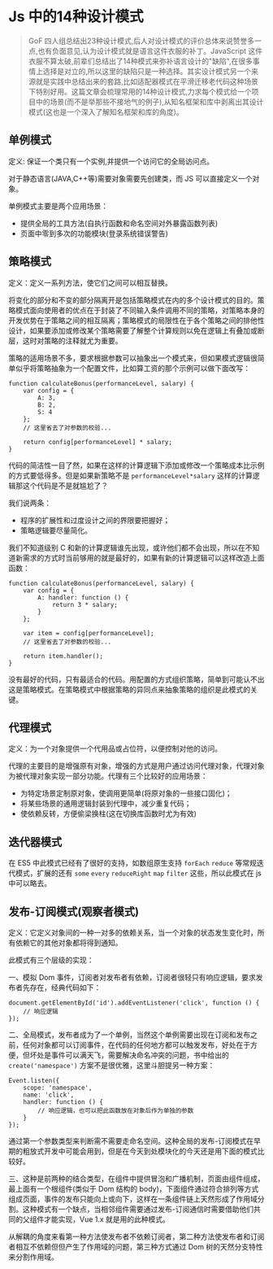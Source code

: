 # Js 中的14种设计模式

> GoF 四人组总结出23种设计模式,后人对设计模式的评价总体来说赞誉多一点,也有负面意见,认为设计模式就是语言这件衣服的补丁。JavaScript 这件衣服不算太破,前辈们总结出了14种模式来弥补语言设计的"缺陷",在很多事情上选择是对立的,所以这里的缺陷只是一种选择。其实设计模式另一个来源就是实践中总结出来的套路,比如适配器模式在平滑迁移老代码这种场景下特别好用。这篇文章会梳理常用的14种设计模式,力求每个模式给一个项目中的场景(而不是举那些不接地气的例子),从知名框架和库中剥离出其设计模式(这也是一个深入了解知名框架和库的角度)。

## 单例模式

定义: 保证一个类只有一个实例,并提供一个访问它的全局访问点。

对于静态语言(JAVA,C++等)需要对象需要先创建类，而 JS 可以直接定义一个对象。

单例模式主要是两个应用场景：
- 提供全局的工具方法(自执行函数和命名空间对外暴露函数列表)
- 页面中零到多次的功能模块(登录系统错误警告)

## 策略模式

定义：定义一系列方法，使它们之间可以相互替换。

将变化的部分和不变的部分隔离开是包括策略模式在内的多个设计模式的目的。策略模式面向使用者的优点在于封装了不同输入条件调用不同的策略，对策略本身的开发优势在于策略之间的相互隔离；策略模式的局限性在于各个策略之间的排他性设计，如果要添加或修改某个策略需要了解整个计算规则以免在逻辑上有叠加或断层，这时对策略的注释就尤为重要。

策略的适用场景不多，要求根据参数可以抽象出一个模式来，但如果模式逻辑很简单似乎将策略抽象为一个配置文件，比如算工资的那个示例可以做下面改写：

    function calculateBonus(performanceLevel, salary) {
        var config = {
            A: 3,
            B: 2,
            S: 4
        };
        // 这里省去了对参数的校验...
        
        return config[performanceLevel] * salary;
    }    

代码的简洁性一目了然，如果在这样的计算逻辑下添加或修改一个策略成本比示例的方式要低得多。但是如果新策略不是 `performanceLevel*salary` 这样的计算逻辑那这个代码是不是就尴尬了？

我们说两条：
- 程序的扩展性和过度设计之间的界限要把握好；
- 策略逻辑要尽量简化。

我们不知道级别 C 和新的计算逻辑谁先出现，或许他们都不会出现，所以在不知道新需求的方式时当前够用的就是最好的，如果有新的计算逻辑可以这样改造上面函数：
 
    function calculateBonus(performanceLevel, salary) {
        var config = {
            A: handler: function () {
                return 3 * salary;
            }
        };

        var item = config[performanceLevel];
        // 这里省去了对参数的校验...
        
        return item.handler();
    }

没有最好的代码，只有最适合的代码。用配置的方式组织策略，简单到可能认不出这是策略模式。在策略模式中根据策略的异同点来抽象策略的组织是此模式的关键。

## 代理模式

定义：为一个对象提供一个代用品或占位符，以便控制对他的访问。

代理的主要目的是增强原有对象，增强的方式是用户通过访问代理对象，代理对象为被代理对象实现一部分功能。代理有三个比较好的应用场景：

- 为特定场景定制原对象，使调用更简单(将原对象的一些接口固化)；
- 将某些场景的通用逻辑封装到代理中，减少重复代码；
- 使依赖反转，方便偷梁换柱(这在切换库函数时尤为有效)

## 迭代器模式

在 ES5 中此模式已经有了很好的支持，如数组原生支持 `forEach` `reduce` 等常规迭代模式，扩展的还有 `some` `every` `reduceRight` `map` `filter` 这些，所以此模式在 js 中可以略去。

## 发布-订阅模式(观察者模式)

定义：它定义对象间的一种一对多的依赖关系，当一个对象的状态发生变化时，所有依赖它的其他对象都将得到通知。

此模式有三个层级的实现：

一、模拟 Dom 事件，订阅者对发布者有依赖，订阅者很轻只有响应逻辑，要求发布者先存在，经典代码如下：

    document.getElementById('id').addEventListener('click', function () {
        // 响应逻辑
    });

二、全局模式，发布者成为了一个单例，当然这个单例需要出现在订阅和发布之前，任何对象都可以订阅事件，在代码的任何地方都可以触发发布，好处在于方便，但坏处是事件可以满天飞，需要解决命名冲突的问题，书中给出的 `create('namespace')` 方案不是很优雅，这里斗胆提另一种方案：

    Event.listen({
        scope: 'namespace',
        name: 'click',
        handler: function () {
            // 响应逻辑，也可以把此函数放在对象后作为单独的参数
        }
    });

通过第一个参数类型来判断需不需要走命名空间。这种全局的发布-订阅模式在早期的粗放式开发中可能会用到，但是在今天到处模块化的今天还是用下面的模式比较好。

三、这种是前两种的结合类型，在组件中提供冒泡和广播机制，页面由组件组成，最上面有一个根组件(类似于 Dom 结构的 body)，下面组件通过符合排列等方式组成页面，事件的发布只能向上或向下，这样在一条组件链上天然形成了作用域分割。这种模式有一个缺点，当相邻组件需要通过发布-订阅通信时需要借助他们共同的父组件才能实现，Vue 1.x 就是用的此种模式。

从解耦的角度来看第一种方法使发布者不依赖订阅者，第二种方法使发布者和订阅者相互不依赖但但产生了作用域的问题，第三种方式通过 Dom 树的天然分支特性来分割作用域。

